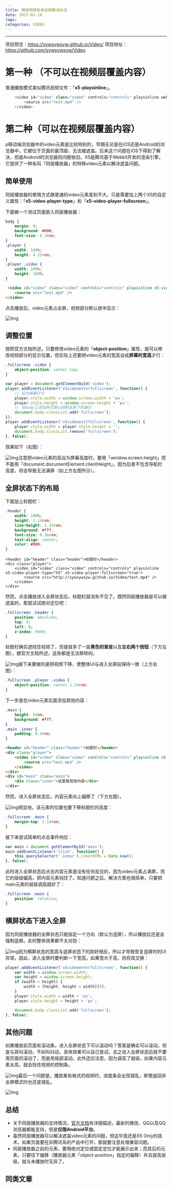 ```yaml
---
title: 微信视频安卓全屏解决办法
date: 2017-01-18
tags:
categories: VIDEO
---
```

------

项目预览：https://sywsywsyw.github.io/Video/
项目地址：https://github.com/sywsywsyw/Video

<!-- more -->

# 第一种 （不可以在视频层覆盖内容）

普通播放模式类似腾讯视频文件：「**x5-playsinline**」。

```js
    <video id="video" class="video" controls="controls" playsinline webkit-playsinline x5-playsinline >
        <source src="test.mp4" />
    </video>
```

# 第二种（可以在视频层覆盖内容）

p移动端浏览器中的video元素是比较特别的，早期无论是在iOS还是Android的浏览器中，它都位于页面的最顶层，无法被遮盖。后来这个问题在iOS下得到了解决，但是Android的浏览器则问题依旧。X5是腾讯基于Webkit开发的渲染引擎，它提供了一种名叫「同层播放器」的特殊video元素以解决遮盖问题。

## 简单使用

同层播放器的使用方式跟普通的video元素差别不大，只是需要加上两个X5的自定义属性：「**x5-video-player-type**」和「**x5-video-player-fullscreen**」。

下面做一个测试页面嵌入同层播放器：

```css
body {
    margin: 0;
    background: #000;
    font-size: 0.3rem;
}
.player {
    width: 100%;
    height: 4.22rem;
}
.player .video {
    width: 100%;
    height: 100%;
}
```
```html
 <video id="video" class="video" controls="controls" playsinline x5-video-player-type="h5" x5-video-player-fullscreen="true">
    <source src="test.mp4" />
</video>
```
点击播放后，video元素占全屏，视频部分默认居中显示：

![Img](http://pic1.zhimg.com/v2-eb869701403674a55da0f73d7f1600b4_b.jpg)

## 调整位置

按照官方文档所述，只要修改video元素的「**object-position**」属性，就可以修改视频部分的显示位置，但实际上还要把video元素的宽高设成**屏幕的宽高**才行：

```css
.fullscreen .video {
    object-position: center top;
}
```
```js
var player = document.getElementById('video');
player.addEventListener('x5videoenterfullscreen', function() {
    // 设为屏幕尺寸
    player.style.width = window.screen.width + 'px';
    player.style.height = window.screen.height + 'px';
    // 在body上添加样式类以控制全屏下的展示
    document.body.classList.add('fullscreen');
});
player.addEventListener('x5videoexitfullscreen', function() {
    player.style.width = player.style.height = '';
    document.body.classList.remove('fullscreen');
}, false);
```
效果如下（右图）：

![Img](http://pic2.zhimg.com/v2-b0b27afc9b06694f4abbbf3b4bbaeeb9_b.jpg)注意把video元素的高设为屏幕高度时，要用「window.screen.height」而不能用「document.documentElement.clientHeight」，因为后者不包含导航栏高度，将会导致无法满屏（如上方左图所示）。

## 全屏状态下的布局

下面加上标题栏：
```css
.header {
    width: 100%;
    height: 1.14rem;
    line-height: 1.14rem;
    background: #fff;
    font-size: 0.36rem;
    text-align: center;
    color: #000;
}
```
```htnk
<header id="header" class="header">标题栏</header>
<div class="player">
    <video id="video" class="video" controls="controls" playsinline x5-video-player-type="h5" x5-video-player-fullscreen="true">
        <source src="http://sywsywsyw.github.io/Video/test.mp4" />
    </video>
</div>
```
然而，点击播放进入全屏状态后，标题栏就消失不见了。既然同层播放器是可以被遮盖的，那就试试绝对定位吧：

```css
.fullscreen .header {
    position: absolute;
    top: 0;
    left: 0;
    z-index: 9999;
}
```
标题栏确实遮挡住视频了，但是就多了一层**黑色的渐变**以及**左右两个按钮**（下方左图）。据官方文档所述，这些都是无法移除的。

![Img](http://pic3.zhimg.com/v2-7f05f4a825d8c9138d15f8df1e0055ce_b.jpg)接下来要做的是把视频下移，使整体UI与进入全屏前保持一致（上方右图）：

```css
.fullscreen .player .video {
    object-position: center 1.14rem;
}
```
下一步是在video元素后面添加其他内容：
```css
.main {
    height: 5rem;
    background: #fff;
}
.main .inner {
    padding: 0.3rem;
}
```
```html
<header id="header" class="header">标题栏</header>
<div class="player">
    <video id="video" class="video" controls="controls" playsinline x5-video-player-type="h5" x5-video-player-fullscreen="true">
        <source src="test.mp4" />
    </video>
</div>
<div id="main" class="main">
    <div class="inner">这里是其他内容</div>
</div>
```
然而，进入全屏状态后，内容元素向上偏移了（下方左图）。

![Img](http://pic3.zhimg.com/v2-88b10e3a61b1de118f8f691357ae5c62_b.jpg)明显地，该元素的位置也要下移标题栏的高度：
```css
.fullscreen .main {
    margin-top: 1.14rem;
}
```
接下来尝试简单的点击事件响应：
```js
var main = document.getElementById('main');
main.addEventListener('click', function() {
    this.querySelector('.inner').innerHTML = Date.now();
}, false);
```
此时进入全屏状态后点击内容元素是没有任何反应的，因为video元素占满屏，而它的层级偏高，把内容元素挡住了。知道问题之后，解决方案也很简单，只要把main元素的层级调高就好了：
```css
.fullscreen .main {
    position: relative;
}
```

## 横屏状态下进入全屏

因为同层播放器的全屏状态只能指定一个方向（默认为竖屏），所以播放后还是会强制竖屏。此时整体效果都不太对劲：

![Img](http://pic4.zhimg.com/v2-5e97ad18326db3d57ae800b1cd9d9677_b.jpg)因为横屏状态的宽高与竖屏状态下的刚好相反，所以才导致恢复竖屏时的UI异常。因此，进入全屏时要判断一下宽高，如果宽大于高，则将其交换：

```js
player.addEventListener('x5videoenterfullscreen', function() {
    var width = window.screen.width;
    var height = window.screen.height;
    if (width > height) {
        width = [height, height = width][0];
    }
    player.style.width = width + 'px';
    player.style.height = height + 'px';

    document.body.classList.add('fullscreen');
}, false);
```
## 其他问题

如果播放前页面有滚动条，进入全屏状态下可以滚动吗？答案是确实可以滚动，但是与其叫滚动，不如叫抖动，具体效果可以自己尝试。总之进入全屏状态后就不要用页面的滚动了，而是用局部滚动。此外还应注意，因为调高了层级，如果内容元素太高，就会挡住视频的控制条。

![Img](http://pic3.zhimg.com/v2-40e725130a28ea56e04e9f7d8888dec2_b.jpg)最后一个问题是，播放某些格式的视频时，进度条会出现错乱，即使返回非全屏模式时也还是错乱。

![Img](http://pic3.zhimg.com/v2-b22d5742b8487d9a1670ccd90e2cc33e_b.jpg)

## 总结

*   关于同层播放器的支持情况，[官方文档](http://link.zhihu.com/?target=https%3A//x5.tencent.com/tbs/guide/video.html)有详细描述，最新的微信、QQ以及QQ浏览器都能支持，但是**仅限Android平台**。
*   虽然同层播放器可以解决遮盖video元素的问题，但这毕竟还是X5 Only的技术。如果页面要在非腾讯系的产品中打开，那就要注意处理兼容问题。
*   同层播放器之前的元素，要用绝对定位或固定定位才能展示出来；而其后的元素，只要往下偏移（播放器元素「object-position」指定的偏移）并且提高层级，就与未播放时无异了。

## 同类文章

<!-- https://x5.tencent.com/tbs/guide/video.html
https://aotu.io/notes/2017/01/11/mobile-video/
https://zhuanlan.zhihu.com/p/27559167
https://segmentfault.com/a/1190000010377156?hmsr=toutiao.io&utm_medium=toutiao.io&utm_source=toutiao.io
https://segmentfault.com/a/1190000008782550
http://taobaofed.org/blog/2016/05/23/video-player/
http://blog.csdn.net/wqs977/article/details/53166887
http://leonshi.com/2015/09/06/mobile-video-play/
https://segmentfault.com/a/1190000006857675 -->
